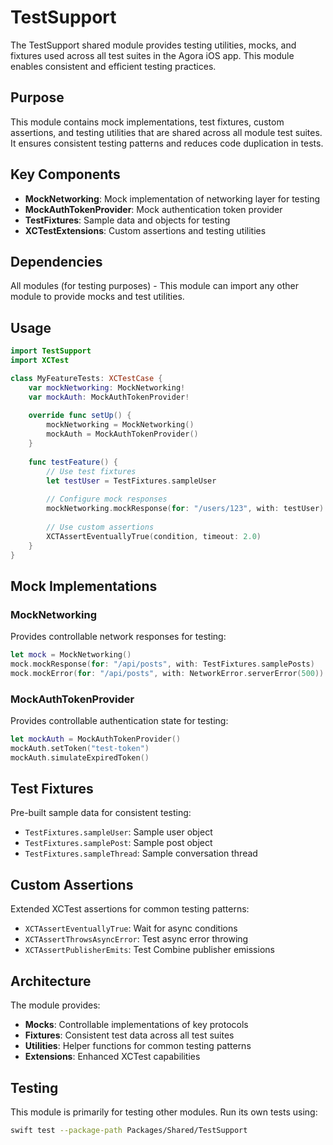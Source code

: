 # TestSupport

The TestSupport shared module provides testing utilities, mocks, and fixtures used across all test suites in the Agora iOS app. This module enables consistent and efficient testing practices.

## Purpose

This module contains mock implementations, test fixtures, custom assertions, and testing utilities that are shared across all module test suites. It ensures consistent testing patterns and reduces code duplication in tests.

## Key Components

- **MockNetworking**: Mock implementation of networking layer for testing
- **MockAuthTokenProvider**: Mock authentication token provider
- **TestFixtures**: Sample data and objects for testing
- **XCTestExtensions**: Custom assertions and testing utilities

## Dependencies

All modules (for testing purposes) - This module can import any other module to provide mocks and test utilities.

## Usage

```swift
import TestSupport
import XCTest

class MyFeatureTests: XCTestCase {
    var mockNetworking: MockNetworking!
    var mockAuth: MockAuthTokenProvider!
    
    override func setUp() {
        mockNetworking = MockNetworking()
        mockAuth = MockAuthTokenProvider()
    }
    
    func testFeature() {
        // Use test fixtures
        let testUser = TestFixtures.sampleUser
        
        // Configure mock responses
        mockNetworking.mockResponse(for: "/users/123", with: testUser)
        
        // Use custom assertions
        XCTAssertEventuallyTrue(condition, timeout: 2.0)
    }
}
```

## Mock Implementations

### MockNetworking

Provides controllable network responses for testing:

```swift
let mock = MockNetworking()
mock.mockResponse(for: "/api/posts", with: TestFixtures.samplePosts)
mock.mockError(for: "/api/posts", with: NetworkError.serverError(500))
```

### MockAuthTokenProvider

Provides controllable authentication state for testing:

```swift
let mockAuth = MockAuthTokenProvider()
mockAuth.setToken("test-token")
mockAuth.simulateExpiredToken()
```

## Test Fixtures

Pre-built sample data for consistent testing:

- `TestFixtures.sampleUser`: Sample user object
- `TestFixtures.samplePost`: Sample post object
- `TestFixtures.sampleThread`: Sample conversation thread

## Custom Assertions

Extended XCTest assertions for common testing patterns:

- `XCTAssertEventuallyTrue`: Wait for async conditions
- `XCTAssertThrowsAsyncError`: Test async error throwing
- `XCTAssertPublisherEmits`: Test Combine publisher emissions

## Architecture

The module provides:

- **Mocks**: Controllable implementations of key protocols
- **Fixtures**: Consistent test data across all test suites
- **Utilities**: Helper functions for common testing patterns
- **Extensions**: Enhanced XCTest capabilities

## Testing

This module is primarily for testing other modules. Run its own tests using:
```bash
swift test --package-path Packages/Shared/TestSupport
```